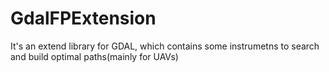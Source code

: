 # GdalFPExtension
It's an extend library for GDAL, which contains some instrumetns to search and build optimal paths(mainly for UAVs)
